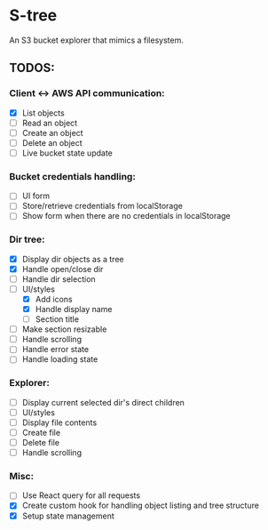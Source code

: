 # S-tree

An S3 bucket explorer that mimics a filesystem.

## TODOS:

### Client <-> AWS API communication:

-   [x] List objects
-   [ ] Read an object
-   [ ] Create an object
-   [ ] Delete an object
-   [ ] Live bucket state update

### Bucket credentials handling:

-   [ ] UI form
-   [ ] Store/retrieve credentials from localStorage
-   [ ] Show form when there are no credentials in localStorage

### Dir tree:

-   [x] Display dir objects as a tree
-   [x] Handle open/close dir
-   [ ] Handle dir selection
-   [ ] UI/styles
    -   [x] Add icons
    -   [x] Handle display name
    -   [ ] Section title
-   [ ] Make section resizable
-   [ ] Handle scrolling
-   [ ] Handle error state
-   [ ] Handle loading state

### Explorer:

-   [ ] Display current selected dir's direct children
-   [ ] UI/styles
-   [ ] Display file contents
-   [ ] Create file
-   [ ] Delete file
-   [ ] Handle scrolling

### Misc:

-   [ ] Use React query for all requests
-   [x] Create custom hook for handling object listing and tree structure
-   [x] Setup state management
